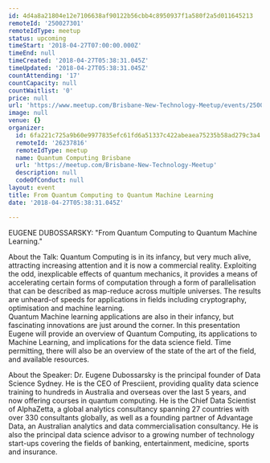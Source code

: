 ```yaml
---
id: 4d4a8a21804e12e7106638af90122b56cbb4c8950937f1a580f2a5d011645213
remoteId: '250027301'
remoteIdType: meetup
status: upcoming
timeStart: '2018-04-27T07:00:00.000Z'
timeEnd: null
timeCreated: '2018-04-27T05:38:31.045Z'
timeUpdated: '2018-04-27T05:38:31.045Z'
countAttending: '17'
countCapacity: null
countWaitlist: '0'
price: null
url: 'https://www.meetup.com/Brisbane-New-Technology-Meetup/events/250027301/'
image: null
venue: {}
organizer:
  id: 6fa221c725a9b60e9977835efc61fd6a51337c422abeaea75235b58ad279c3a4
  remoteId: '26237816'
  remoteIdType: meetup
  name: Quantum Computing Brisbane
  url: 'https://meetup.com/Brisbane-New-Technology-Meetup'
  description: null
  codeOfConduct: null
layout: event
title: From Quantum Computing to Quantum Machine Learning
date: '2018-04-27T05:38:31.045Z'

---
```

<p>EUGENE DUBOSSARSKY: "From Quantum Computing to Quantum Machine Learning."</p> <p>About the Talk: Quantum Computing is in its infancy, but very much alive, attracting increasing attention and it is now a commercial reality. Exploiting the odd, inexplicable effects of quantum mechanics, it provides a means of accelerating certain forms of computation through a form of parallelisation that can be described as map-reduce across multiple universes. The results are unheard-of speeds for applications in fields including cryptography, optimisation and machine learning.<br/>Quantum Machine learning applications are also in their infancy, but fascinating innovations are just around the corner. In this presentation Eugene will provide an overview of Quantum Computing, its applications to Machine Learning, and implications for the data science field. Time permitting, there will also be an overview of the state of the art of the field, and available resources.</p> <p>About the Speaker: Dr. Eugene Dubossarsky is the principal founder of Data Science Sydney. He is the CEO of Presciient, providing quality data science training to hundreds in Australia and overseas over the last 5 years, and now offering courses in quantum computing. He is the Chief Data Scientist of AlphaZetta, a global analytics consultancy spanning 27 countries with over 330 consultants globally, as well as a founding partner of Advantage Data, an Australian analytics and data commercialisation consultancy. He is also the principal data science advisor to a growing number of technology start-ups covering the fields of banking, entertainment, medicine, sports and insurance.</p>
